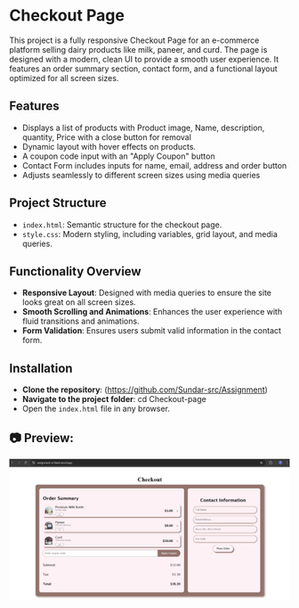 # Checkout Page
This project is a fully responsive Checkout Page for an e-commerce platform selling dairy products like milk, paneer, and curd. The page is designed with a modern, clean UI to provide a smooth user experience. It features an order summary section, contact form, and a functional layout optimized for all screen sizes.

## Features
* Displays a list of products with Product image, Name, description, quantity, Price with a close button for removal 
* Dynamic layout with hover effects on products.
* A coupon code input with an "Apply Coupon" button
* Contact Form includes inputs for name, email, address and order button
* Adjusts seamlessly to different screen sizes using media queries

## Project Structure
* `index.html`: Semantic structure for the checkout page.
* `style.css`: Modern styling, including variables, grid layout, and media queries.

## Functionality Overview
* **Responsive Layout**: Designed with media queries to ensure the site looks great on all screen sizes.
* **Smooth Scrolling and Animations**: Enhances the user experience with fluid transitions and animations.
* **Form Validation**: Ensures users submit valid information in the contact form.

## Installation
* **Clone the repository**:
  (https://github.com/Sundar-src/Assignment)
* **Navigate to the project folder**:
  cd Checkout-page
* Open the `index.html` file in any browser.

## 📷 Preview:
![Card Slider Preview](./screenshot.png)
